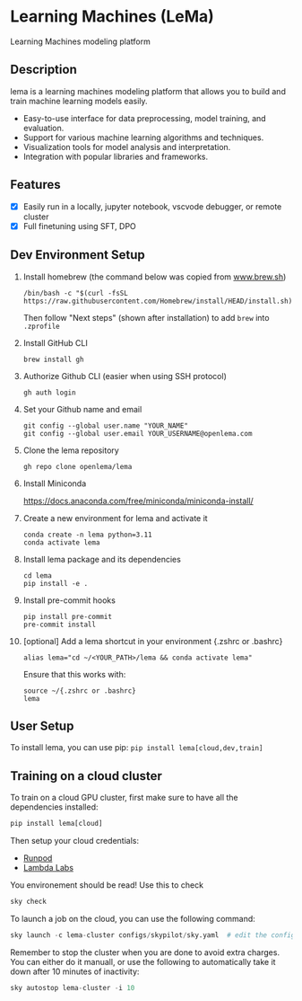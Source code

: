 # Learning Machines (LeMa)

Learning Machines modeling platform

## Description

lema is a learning machines modeling platform that allows you to build and train machine learning models easily.

- Easy-to-use interface for data preprocessing, model training, and evaluation.
- Support for various machine learning algorithms and techniques.
- Visualization tools for model analysis and interpretation.
- Integration with popular libraries and frameworks.

## Features

- [x] Easily run in a locally, jupyter notebook, vscvode debugger, or remote cluster
- [x] Full finetuning using SFT, DPO

## Dev Environment Setup


1. Install homebrew (the command below was copied from www.brew.sh)

   ```
   /bin/bash -c "$(curl -fsSL https://raw.githubusercontent.com/Homebrew/install/HEAD/install.sh)"
   ```

   Then follow "Next steps" (shown after installation) to add `brew` into `.zprofile`

2. Install GitHub CLI

   ```
   brew install gh
   ```

3. Authorize Github CLI (easier when using SSH protocol)

   ```
   gh auth login
   ```

4. Set your Github name and email

   ```
   git config --global user.name "YOUR_NAME"
   git config --global user.email YOUR_USERNAME@openlema.com

   ```

5. Clone the lema repository

   ```
   gh repo clone openlema/lema
   ```

6. Install Miniconda

   https://docs.anaconda.com/free/miniconda/miniconda-install/

[comment]: <> (This is a package/environment manager that we mainly need to pull all the relevant python packages via pip)


7. Create a new environment for lema and activate it

   ```
   conda create -n lema python=3.11
   conda activate lema
   ```

8. Install lema package and its dependencies

   ```
   cd lema
   pip install -e .
   ```

9. Install pre-commit hooks

   ```
   pip install pre-commit
   pre-commit install
   ```

10. [optional] Add a lema shortcut in your environment {.zshrc or .bashrc}

    ```
    alias lema="cd ~/<YOUR_PATH>/lema && conda activate lema"
    ```

    Ensure that this works with:
    ```
    source ~/{.zshrc or .bashrc}
    lema
    ```

## User Setup

To install lema, you can use pip:
`pip install lema[cloud,dev,train]`


## Training on a cloud cluster
To train on a cloud GPU cluster, first make sure to have all the dependencies installed:
```python
pip install lema[cloud]
```

Then setup your cloud credentials:
- [Runpod](https://skypilot.readthedocs.io/en/latest/getting-started/installation.html#runpod-cloud)
- [Lambda Labs](https://skypilot.readthedocs.io/en/latest/getting-started/installation.html#lambda-cloud)

You environement should be read! Use this to check
```python
sky check
```

To launch a job on the cloud, you can use the following command:
```python
sky launch -c lema-cluster configs/skypilot/sky.yaml  # edit the configs/skypilot/sky.yaml file to your needs
```

Remember to stop the cluster when you are done to avoid extra charges. You can either do it manuall, or use the following to automatically take it down after 10 minutes of inactivity:
```python
sky autostop lema-cluster -i 10
```
